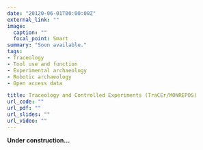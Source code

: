 ```yaml
---
date: "20120-06-01T00:00:00Z"
external_link: ""
image:
  caption: ""
  focal_point: Smart
summary: "Soon available."
tags:
- Traceology
- Tool use and function
- Experimental archaeology
- Robotic archaeology
- Open access data

title: Traceology and Controlled Experiments (TraCEr/MONREPOS)
url_code: ""
url_pdf: ""
url_slides: ""
url_video: ""
---
```


**Under construction...**
